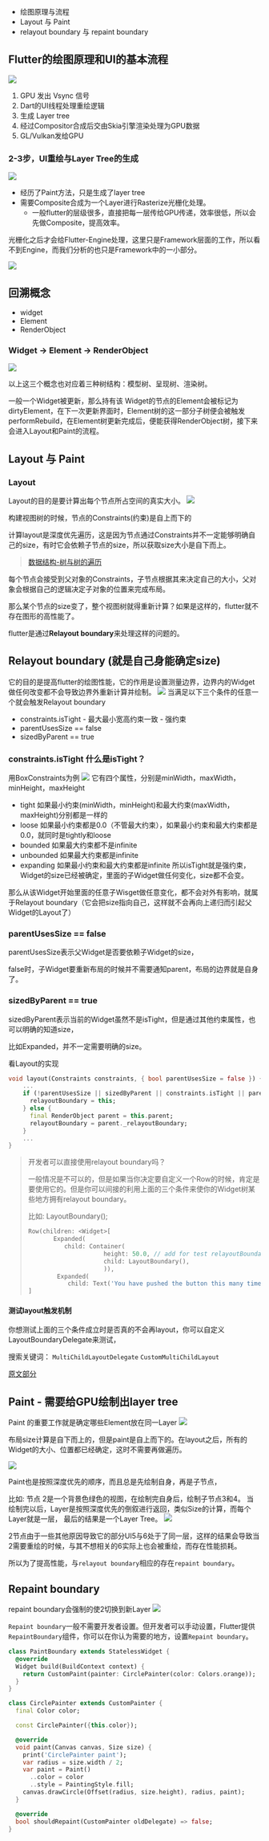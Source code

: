 * 绘图原理与流程
* Layout 与 Paint
* relayout boundary 与 repaint boundary

## Flutter的绘图原理和UI的基本流程
![](../images4md/2020-10-26-16-18-18.png)

1. GPU 发出 Vsync 信号
2. Dart的UI线程处理重绘逻辑
3. 生成 Layer tree 
4. 经过Compositor合成后交由Skia引擎渲染处理为GPU数据
5. GL/Vulkan发给GPU

### 2-3步，UI重绘与Layer Tree的生成
 ![](../images4md/2020-10-26-16-32-23.png)

 * 经历了Paint方法，只是生成了layer tree
 * 需要Composite合成为一个Layer进行Rasterize光栅化处理。
    * 一般flutter的层级很多，直接把每一层传给GPU传递，效率很低，所以会先做Composite，提高效率。

光栅化之后才会给Flutter-Engine处理，这里只是Framework层面的工作，所以看不到Engine，而我们分析的也只是Framework中的一小部分。

![](../images4md/###%20.png)

## 回溯概念
* widget
* Element
* RenderObject

### Widget -> Element -> RenderObject
![](../images4md/2020-10-26-17-02-15.png)

以上这三个概念也对应着三种树结构：模型树、呈现树、渲染树。

一般一个Widget被更新，那么持有该 Widget的节点的Element会被标记为dirtyElement，在下一次更新界面时，Element树的这一部分子树便会被触发performRebuild，在Element树更新完成后，便能获得RenderObject树，接下来会进入Layout和Paint的流程。

## Layout 与 Paint
### Layout
Layout的目的是要计算出每个节点所占空间的真实大小。
![](../images4md/2020-10-26-17-05-25.png)

构建视图树的时候，节点的Constraints(约束)是自上而下的

计算layout是深度优先遍历，这是因为节点通过Constraints并不一定能够明确自己的size，有时它会依赖子节点的size，所以获取size大小是自下而上。

> [数据结构-树与树的遍历](https://onedrive.live.com/redir?resid=A4E93310558F9EA%211200&page=Edit&wd=target%28%E5%BF%AB%E9%80%9F%E7%AC%94%E8%AE%B0.one%7C2691d1ee-918a-493c-ab85-f0dcdb224c62%2F%E3%80%90%E6%95%B0%E6%8D%AE%E7%BB%93%E6%9E%84%E3%80%91%E7%90%86%E8%A7%A3%E4%BA%8C%E5%8F%89%E6%A0%91%E7%9A%84%E4%B8%89%E7%A7%8D%E9%81%8D%E5%8E%86--%E5%89%8D%E5%BA%8F%E3%80%81%E4%B8%AD%E5%BA%8F%E3%80%81%E5%90%8E%E5%BA%8F%20%2B%E5%B1%82%E5%BA%8F%EF%BC%88%E7%AE%80%E6%98%8E%E6%98%93%E6%87%82%EF%BC%89%20-%20%E7%A8%8B%E5%BA%8F%E5%91%98%E5%A4%A7%E6%9C%AC%E8%90%A5%7Cc619276d-cbce-47e5-bbe5-4ea01b539396%2F%29&wdorigin=703)

每个节点会接受到父对象的Constraints，子节点根据其来决定自己的大小，父对象会根据自己的逻辑决定子对象的位置来完成布局。

那么某个节点的size变了，整个视图树就得重新计算？如果是这样的，flutter就不存在图形的高性能了。

flutter是通过**Relayout boundary**来处理这样的问题的。

## Relayout boundary (就是自己身能确定size)
它的目的是提高flutter的绘图性能，它的作用是设置测量边界，边界内的Widget做任何改变都不会导致边界外重新计算并绘制。
![](../images4md/2020-10-26-19-50-04.png)
当满足以下三个条件的任意一个就会触发Relayout boundary

* constraints.isTight - 最大最小宽高约束一致 - 强约束
* parentUsesSize == false 
* sizedByParent == true

### constraints.isTight 什么是isTight？
用BoxConstraints为例
![](../images4md/2020-10-27-11-18-37.png)
它有四个属性，分别是minWidth，maxWidth，minHeight，maxHeight
* tight 如果最小约束(minWidth，minHeight)和最大约束(maxWidth，maxHeight)分别都是一样的
* loose 如果最小约束都是0.0（不管最大约束），如果最小约束和最大约束都是0.0，就同时是tightly和loose
* bounded 如果最大约束都不是infinite
* unbounded 如果最大约束都是infinite
* expanding 如果最小约束和最大约束都是infinite
所以isTight就是强约束，Widget的size已经被确定，里面的子Widget做任何变化，size都不会变。

那么从该Widget开始里面的任意子Wisget做任意变化，都不会对外有影响，就属于Relayout boundary（它会把size指向自己，这样就不会再向上递归而引起父Widget的Layout了）
### parentUsesSize == false
parentUsesSize表示父Widget是否要依赖子Widget的size，

false时，子Widget要重新布局的时候并不需要通知parent，布局的边界就是自身了。
### sizedByParent == true
sizedByParent表示当前的Widget虽然不是isTight，但是通过其他约束属性，也可以明确的知道size，

比如Expanded，并不一定需要明确的size。

看Layout的实现
```dart
void layout(Constraints constraints, { bool parentUsesSize = false }) {
    ...
    if (!parentUsesSize || sizedByParent || constraints.isTight || parent is! RenderObject) {
      relayoutBoundary = this;
    } else {
      final RenderObject parent = this.parent;
      relayoutBoundary = parent._relayoutBoundary;
    }
    ...
}
```

> 开发者可以直接使用relayout boundary吗？
> 
> 一般情况是不可以的，但是如果当你决定要自定义一个Row的时候，肯定是要使用它的。但是你可以间接的利用上面的三个条件来使你的Widget树某些地方拥有relayout boundary。
>
> 比如: LayoutBoundary();
> ```dart
> Row(children: <Widget>[
>        Expanded(
>           child: Container(
>                      height: 50.0, // add for test relayoutBoundary
>                      child: LayoutBoundary(),
>                      )),
>         Expanded(
>            child: Text('You have pushed the button this many times:'))
> ]
> ```
>

#### 测试layout触发机制
你想测试上面的三个条件成立时是否真的不会再layout，你可以自定义LayoutBoundaryDelegate来测试，

搜索关键词： `MultiChildLayoutDelegate` `CustomMultiChildLayout` 

[原文部分](https://www.jianshu.com/p/47a6503f8e65)


## Paint - 需要给GPU绘制出layer tree
Paint 的重要工作就是确定哪些Element放在同一Layer
![](../images4md/2020-10-27-11-57-28.png)

布局size计算是自下而上的，但是paint是自上而下的。在layout之后，所有的Widget的大小、位置都已经确定，这时不需要再做遍历。

![](../images4md/2020-10-27-11-57-50.png)

Paint也是按照深度优先的顺序，而且总是先绘制自身，再是子节点，

比如:
节点 2是一个背景色绿色的视图，在绘制完自身后，绘制子节点3和4。
当绘制完以后，Layer是按照深度优先的倒叙进行返回，类似Size的计算，而每个Layer就是一层，
最后的结果是一个Layer Tree。
![](../images4md/2020-10-27-13-33-44.png)

2节点由于一些其他原因导致它的部分UI5与6处于了同一层，这样的结果会导致当2需要重绘的时候，与其不想相关的6实际上也会被重绘，而存在性能损耗。

所以为了提高性能，与`relayout boundary`相应的存在`repaint boundary`。

## Repaint boundary
repaint boundary会强制的使2切换到新Layer
![](../images4md/2020-10-27-13-36-20.png)

`Repaint boundary`一般不需要开发者设置。但开发者可以手动设置，Flutter提供`RepaintBoundary`组件，你可以在你认为需要的地方，设置`Repaint boundary`。

```dart
class PaintBoundary extends StatelessWidget {
  @override
  Widget build(BuildContext context) {
    return CustomPaint(painter: CirclePainter(color: Colors.orange));
  }
}

class CirclePainter extends CustomPainter {
  final Color color;

  const CirclePainter({this.color});

  @override
  void paint(Canvas canvas, Size size) {
    print('CirclePainter paint');
    var radius = size.width / 2;
    var paint = Paint()
      ..color = color
      ..style = PaintingStyle.fill;
    canvas.drawCircle(Offset(radius, size.height), radius, paint);
  }

  @override
  bool shouldRepaint(CustomPainter oldDelegate) => false;
}
```

